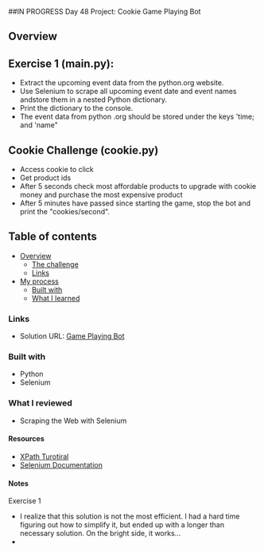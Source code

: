 ##IN PROGRESS
Day 48 Project: Cookie Game Playing Bot

## Overview


## Exercise 1 (main.py):
- Extract the upcoming event data from the python.org website. 
- Use Selenium to scrape all upcoming event date and event names andstore them in a nested Python dictionary. 
- Print the dictionary to the console. 
- The event data from python .org should be stored under the keys 'time; and 'name"

## Cookie Challenge (cookie.py)
- Access cookie to click
- Get product ids
- After 5 seconds check most affordable products to upgrade with cookie money and purchase the most expensive product
- After 5 minutes have passed since starting the game, stop the bot and print the "cookies/second".

## Table of contents

- [Overview](#overview)
  - [The challenge](#the-challenge)
  - [Links](#links)
- [My process](#my-process)
  - [Built with](#built-with)
  - [What I learned](#what-i-learned)



### Links

- Solution URL: [Game Playing Bot](https://github.com/Mikerniker/100_Days_of_Python/tree/main/Day48)

### Built with

- Python
- Selenium

### What I reviewed
- Scraping the Web with Selenium


#### Resources
- [XPath Turotiral](https://www.w3schools.com/xml/xpath_intro.asp)
- [Selenium Documentation](https://selenium-python.readthedocs.io/)

#### Notes
Exercise 1
- I realize that this solution is not the most efficient. I had a hard time figuring out how  to simplify it, but ended up with a longer than necessary solution. On the bright side, it works...
- 